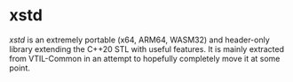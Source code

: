 # xstd

*xstd* is an extremely portable (x64, ARM64, WASM32) and header-only library extending the C++20 STL with useful features. It is mainly extracted from VTIL-Common in an attempt to hopefully completely move it at some point.